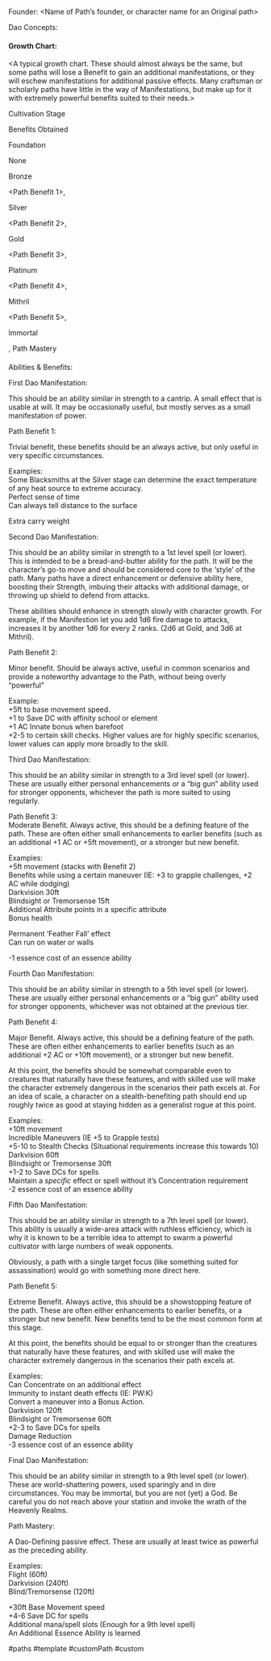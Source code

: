 
Founder: <Name of Path’s founder, or character name for an Original path>

Dao Concepts: <Themes of the concept. This should be very general and limited in the early stages for an original path. Allow it to be refined as the character advances..>

  

#### Growth Chart:  
<A typical growth chart. These should almost always be the same, but some paths will lose a Benefit to gain an additional manifestations, or they will eschew manifestations for additional passive effects. Many craftsman or scholarly paths have little in the way of Manifestations, but make up for it with extremely powerful benefits suited to their needs.>

  

Cultivation Stage

Benefits Obtained

Foundation

None

Bronze

<Path Benefit 1>,<First Dao Manifestation>

Silver

<Path Benefit 2>, <Second Dao>

Gold

<Path Benefit 3>, <Third Dao>

Platinum

<Path Benefit 4>, <Fourth Dao>

Mithril

<Path Benefit 5>, <Fifth Dao>

Immortal

<Final Dao>, Path Mastery

  

####   
  
Abilities & Benefits:

  

First Dao Manifestation:

This should be an ability similar in strength to a cantrip. A small effect that is usable at will. It may be occasionally useful, but mostly serves as a small manifestation of power.  
  
Path Benefit 1:

Trivial benefit, these benefits should be an always active, but only useful in very specific circumstances.  
  
Examples:  
Some Blacksmiths at the Silver stage can determine the exact temperature of any heat source to extreme accuracy.  
Perfect sense of time  
Can always tell distance to the surface

Extra carry weight

  
  
Second Dao Manifestation:

This should be an ability similar in strength to a 1st level spell (or lower). This is intended to be a bread-and-butter ability for the path. It will be the character’s go-to move and should be considered core to the ‘style’ of the path. Many paths have a direct enhancement or defensive ability here, boosting their Strength, imbuing their attacks with additional damage, or throwing up shield to defend from attacks.  
  
These abilities should enhance in strength slowly with character growth. For example, if the Manifestion let you add 1d6 fire damage to attacks, increases it by another 1d6 for every 2 ranks. (2d6 at Gold, and 3d6 at Mithril).  
  
Path Benefit 2:

Minor benefit. Should be always active, useful in common scenarios and provide a noteworthy advantage to the Path, without being overly “powerful”  
  
Example:  
+5ft to base movement speed.  
+1 to Save DC with affinity school or element  
+1 AC Innate bonus when barefoot  
+2-5 to certain skill checks. Higher values are for highly specific scenarios, lower values can apply more broadly to the skill.  
  
  

  
Third Dao Manifestation:

This should be an ability similar in strength to a 3rd level spell (or lower). These are usually either personal enhancements or a “big gun” ability used for stronger opponents, whichever the path is more suited to using regularly.  
  
  
  
Path Benefit 3:  
Moderate Benefit. Always active, this should be a defining feature of the path. These are often either small enhancements to earlier benefits (such as an additional +1 AC or +5ft movement), or a stronger but new benefit.  
  
Examples:  
+5ft movement (stacks with Benefit 2)  
Benefits while using a certain maneuver (IE: +3 to grapple challenges, +2 AC while dodging)  
Darkvision 30ft  
Blindsight or Tremorsense 15ft  
Additional Attribute points in a specific attribute  
Bonus health

Permanent ‘Feather Fall’ effect  
Can run on water or walls

-1 essence cost of an essence ability  
  
  

  
Fourth Dao Manifestation:

This should be an ability similar in strength to a 5th level spell (or lower). These are usually either personal enhancements or a “big gun” ability used for stronger opponents, whichever was not obtained at the previous tier.  
  
Path Benefit 4:

Major Benefit. Always active, this should be a defining feature of the path. These are often either enhancements to earlier benefits (such as an additional +2 AC or +10ft movement), or a stronger but new benefit.  
  
At this point, the benefits should be somewhat comparable even to creatures that naturally have these features, and with skilled use will make the character extremely dangerous in the scenarios their path excels at. For an idea of scale, a character on a stealth-benefiting path should end up roughly twice as good at staying hidden as a generalist rogue at this point.  
  
Examples:  
+10ft movement  
Incredible Maneuvers (IE +5 to Grapple tests)  
+5-10 to Stealth Checks (Situational requirements increase this towards 10)  
Darkvision 60ft  
Blindsight or Tremorsense 30ft  
+1-2 to Save DCs for spells  
Maintain a *specific* effect or spell without it’s Concentration requirement  
-2 essence cost of an essence ability  
  
Fifth Dao Manifestation:

This should be an ability similar in strength to a 7th level spell (or lower). This ability is usually a wide-area attack with ruthless efficiency, which is why it is known to be a terrible idea to attempt to swarm a powerful cultivator with large numbers of weak opponents.  
  
Obviously, a path with a single target focus (like something suited for assassination) would go with something more direct here.  
  
Path Benefit 5:

Extreme Benefit. Always active, this should be a showstopping feature of the path. These are often either enhancements to earlier benefits, or a stronger but new benefit. New benefits tend to be the most common form at this stage.  
  
At this point, the benefits should be equal to or stronger than the creatures that naturally have these features, and with skilled use will make the character extremely dangerous in the scenarios their path excels at.  
  
Examples:  
Can Concentrate on an additional effect  
Immunity to instant death effects (IE: PW:K)  
Convert a maneuver into a Bonus Action.  
Darkvision 120ft  
Blindsight or Tremorsense 60ft  
+2-3 to Save DCs for spells  
Damage Reduction  
-3 essence cost of an essence ability  
  
  
Final Dao Manifestation:

This should be an ability similar in strength to a 9th level spell (or lower). These are world-shattering powers, used sparingly and in dire circumstances. You may be immortal, but you are not (yet) a God. Be careful you do not reach above your station and invoke the wrath of the Heavenly Realms.  
  
Path Mastery:

A Dao-Defining passive effect. These are usually at least twice as powerful as the preceding ability.  
  
Examples:  
Flight (60ft)  
Darkvision (240ft)  
Blind/Tremorsense (120ft)

+30ft Base Movement speed  
+4-6 Save DC for spells  
Additional mana/spell slots (Enough for a 9th level spell)  
An Additional Essence Ability is learned  
  



#paths 
#template
#customPath
#custom